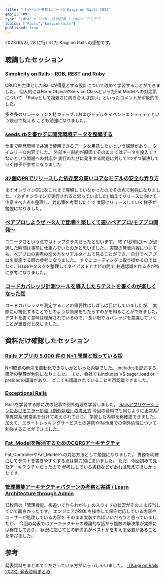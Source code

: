 ```yaml
---
title: "【イベント参加レポート】Kaigi on Rails 2023"
emoji: "🛤️"
type: "idea" # tech: 技術記事 / idea: アイデア
topics: ["Rails","kaigionrails"]
published: true
---
```


2023/10/27, 28 に行われた Kaigi on Rails の感想です。

## 聴講したセッション

### [Simplicity on Rails - RDB, REST and Ruby](https://speakerdeck.com/moro/simplicity-on-rails-rdb-rest-and-ruby)

CRUDを主体としたRailsが得意とする設計について改めて学習することができました。
個人的にはForm ObjectやService ClassといったFat Modelへの対応策について
「Rubyとして複雑さに向き合えば良い」といったコメントが印象的でした。

多々多のリレーションを持つテーブルおよびモデルをイベントエンティティという観点で捉える
ことも勉強になりました。

### [seeds.rbを書かずに開発環境データを整備する](https://speakerdeck.com/gogutan/seeds-dot-rbwoshu-kazunikai-fa-huan-jing-detawozheng-bei-suru)

仕事で開発環境で共通で使用できるデータを用意したいという課題があり、
タイムリーな内容でした。
外部キー制約が原因でそのままではデータを投入できないという問題への対応や
実行のたびに発生する問題に対して1つずつ解決していく様子が参考になりました.

### [32個のPRでリリースした依存度の高いコアなモデルの安全な弄り方](https://speakerdeck.com/shoheimitani/32ge-noprderirisusitayi-cun-du-nogao-ikoanamoderunoan-quan-nanong-rifang)

まずオンラインDDLをこれまで理解していなかったのでその点で勉強になりました。
(必ずオンラインで実行されると思っていました)
加えてリリースに向けて注意すべき点を整理し、対応策を考案した上で
実際にリリースしていく様子が勉強になりました。

### [ペアプロしようぜ 〜3人で登壇!? 楽しくて速いペアプロ/モブプロ開発〜](https://speakerdeck.com/masuyama13/pair-mob-programming-kaigi-on-rails-2023)

ユニークさという点ではトップクラスだったと思います。
終了1秒前にtestが通過した瞬間は事前に仕組んでいたのかと思いました。
実際の発表内容についても、ペアプロの実際の進め方をリアルタイムで見ることができ、
自分でペアプロを実施する際の参考になりました。
すぐにコーディングに取り掛かるのではなく、issueやタスクを整理してタイピストとナビの間で
共通認識を作る点が特に参考になりました。

### [コードカバレッジ計測ツールを導入したらテストを書くのが楽しくなった話](https://speakerdeck.com/duckfalcon/kodokabaretuziji-ce-turuwodao-ru-sitaratesutowoshu-kunogale-sikunatutahua)

コードカバレッジを測定することの重要性はしばしば目にしていましたが、
実際に可視化することでどのような効果をもたらすのかを知ることができました。
テストを書く意味は理解されているので、
長い眼でカバレッジを意識していくことが重要だと感じました。

## 資料だけ確認したセッション

### [Rails アプリの 5,000 件の N+1 問題と戦っている話](https://speakerdeck.com/makicamel/bulletmarkrepairer-auto-corrector-for-n-plus-1-queries)

N+1問題の解決を自動化できないかといった内容でした。
includesを記述する箇所の整理が勉強になりました。
また、会社でもincludes VS eager_load or preloadの議論があり、
どこでも議論されていることを再認識できました。

### [Exceptional Rails](https://speakerdeck.com/willnet/exceptional-rails)

Railsを学習する際に次の記事で例外処理を学習しました。
[Railsアプリケーションにおけるエラー処理（例外処理）の考え方](https://qiita.com/jnchito/items/3ef95ea144ed15df3637)
今回の資料でも同じように正常系/準異常系/異常系を分けて考えられており、
学習した内容を再確認できました。
加えて、エラートレッキングサービスとの連携やRack層での例外処理について
勉強することができました。

### [Fat_Modelを解消するためのCQRSアーキテクチャ](https://speakerdeck.com/krpk1900/fat-modelwojie-xiao-surutamenocqrsakitekutiya)

Fat_ControllerやFat_Modelへの対応方法として勉強になりました。
責務を明確にしてテストを書きやすくする点は魅力的に思いました。
ただ、今回初めて見たアーキテクチャだったので
参考にしている書籍などがあれは教えてほしかったです。

### [管理機能アーキテクチャパターンの考察と実践 / Learn Architecture through Admin](https://speakerdeck.com/ohbarye/learn-architecture-through-admin)

13枚目の「管理機能、後追いで作られがち」のスライドの状況がそのまま該当していて面白かったです。
エンジニアがSQLを操作して保守対応している内容やユーザーが処理している内容を
そのまま実装すればいいだろうと思っていましたが、
今回の発表ではアーキテクチャの理論的な話から複数の解決策が実際には存在しており、
状況に応じてどの解決策がベストかを考える必要があることを学びました。

## 参考

発表資料をまとめてくださっている方がいらっしゃいました。
[【Kaigi on Rails 2023】発表資料まとめ](https://qiita.com/Hassan/items/9cc836dd5bfb1aaaabac)

